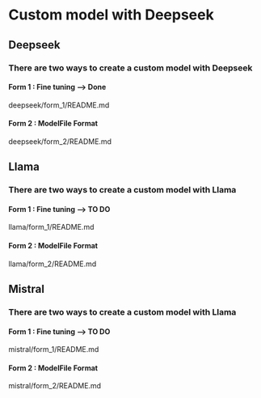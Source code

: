 # Custom model with Deepseek

## Deepseek

### There are two ways to create a custom model with Deepseek 

#### Form 1 : Fine tuning --> Done
deepseek/form_1/README.md

#### Form 2 : ModelFile Format
deepseek/form_2/README.md

## Llama

### There are two ways to create a custom model with Llama 

#### Form 1 : Fine tuning --> TO DO
llama/form_1/README.md

#### Form 2 : ModelFile Format
llama/form_2/README.md

## Mistral

### There are two ways to create a custom model with Llama 

#### Form 1 : Fine tuning --> TO DO
mistral/form_1/README.md

#### Form 2 : ModelFile Format
mistral/form_2/README.md